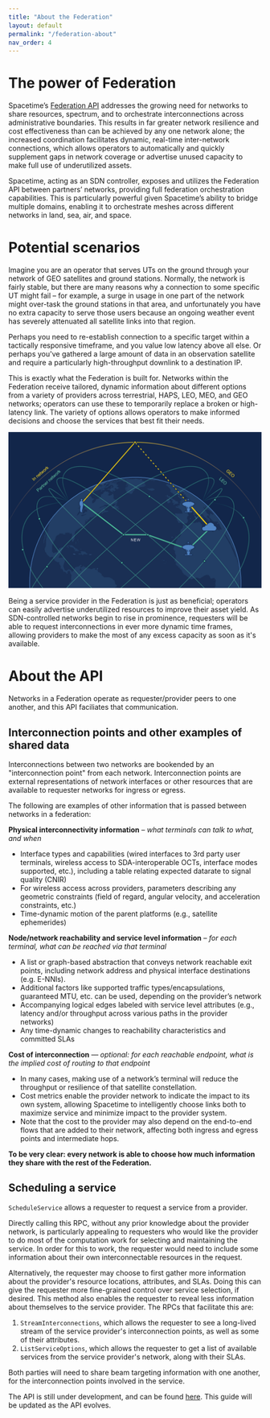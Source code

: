 ```yaml
---
title: "About the Federation"
layout: default
permalink: "/federation-about"
nav_order: 4
---
```


# The power of Federation

Spacetime’s [Federation API](https://github.com/aalyria/api/blob/main/api/federation/federation.proto) addresses the growing need for networks to share resources, spectrum, and to orchestrate interconnections across administrative boundaries. This results in far greater network resilience and cost effectiveness than can be achieved by any one network alone; the increased coordination facilitates dynamic, real-time inter-network connections, which allows operators to automatically and quickly supplement gaps in network coverage or advertise unused capacity to make full use of underutilized assets.

Spacetime, acting as an SDN controller, exposes and utilizes the Federation API between partners’ networks, providing full federation orchestration capabilities. This is particularly powerful given Spacetime’s ability to bridge multiple domains, enabling it to orchestrate meshes across different networks in land, sea, air, and space.

# Potential scenarios

Imagine you are an operator that serves UTs on the ground through your network of GEO satellites and ground stations. Normally, the network is fairly stable, but there are many reasons why a connection to some specific UT might fail – for example, a surge in usage in one part of the network might over-task the ground stations in that area, and unfortunately you have no extra capacity to serve those users because an ongoing weather event has severely attenuated all satellite links into that region.

Perhaps you need to re-establish connection to a specific target within a tactically responsive timeframe, and you value low latency above all else. Or perhaps you've gathered a large amount of data in an observation satellite and require a particularly high-throughput downlink to a destination IP.

This is exactly what the Federation is built for. Networks within the Federation receive tailored, dynamic information about different options from a variety of providers across terrestrial, HAPS, LEO, MEO, and GEO networks; operators can use these to temporarily replace a broken or high-latency link. The variety of options allows operators to make informed decisions and choose the services that best fit their needs.

![Interconnection example](/assets/federation/interconnection_visual.png)

Being a service provider in the Federation is just as beneficial; operators can easily advertise underutilized resources to improve their asset yield. As SDN-controlled networks begin to rise in prominence, requesters will be able to request interconnections in ever more dynamic time frames, allowing providers to make the most of any excess capacity as soon as it's available.

# About the API

Networks in a Federation operate as requester/provider peers to one another, and this API faciliates that communication.

## Interconnection points and other examples of shared data

Interconnections between two networks are bookended by an "interconnection point" from each network. Interconnection points are external representations of network interfaces or other resources that are available to requester networks for ingress or egress.

The following are examples of other information that is passed between networks in a federation:

**Physical interconnectivity information** – _what terminals can talk to what, and when_

- Interface types and capabilities (wired interfaces to 3rd party user terminals, wireless access to SDA-interoperable OCTs, interface modes supported, etc.), including a table relating expected datarate to signal quality (CNIR)
- For wireless access across providers, parameters describing any geometric constraints (field of regard, angular velocity, and acceleration constraints, etc.)
- Time-dynamic motion of the parent platforms (e.g., satellite ephemerides)

**Node/network reachability and service level information** – _for each terminal, what can be reached via that terminal_

- A list or graph-based abstraction that conveys network reachable exit points, including network address and physical interface destinations (e.g. E-NNIs).
- Additional factors like supported traffic types/encapsulations, guaranteed MTU, etc. can be used, depending on the provider’s network
- Accompanying logical edges labeled with service level attributes (e.g., latency and/or throughput across various paths in the provider networks)
- Any time-dynamic changes to reachability characteristics and committed SLAs

**Cost of interconnection** — _optional: for each reachable endpoint, what is the implied cost of routing to that endpoint_

- In many cases, making use of a network’s terminal will reduce the throughput or resilience of that satellite constellation.
- Cost metrics enable the provider network to indicate the impact to its own system, allowing Spacetime to intelligently choose links both to maximize service and minimize impact to the provider system.
- Note that the cost to the provider may also depend on the end-to-end flows that are added to their network, affecting both ingress and egress points and intermediate hops.

**To be very clear: every network is able to choose how much information they share with the rest of the Federation.**

## Scheduling a service

`ScheduleService` allows a requester to request a service from a provider.

Directly calling this RPC, without any prior knowledge about the provider network, is particularly appealing to requesters who would like the provider to do most of the computation work for selecting and maintaining the service. In order for this to work, the requester would need to include some information about their own interconnectable resources in the request.

Alternatively, the requester may choose to first gather more information about the provider's resource locations, attributes, and SLAs. Doing this can give the requester more fine-grained control over service selection, if desired. This method also enables the requester to reveal less information about themselves to the service provider. The RPCs that facilitate this are:

1. `StreamInterconnections`, which allows the requester to see a long-lived stream of the service provider's interconnection points, as well as some of their attributes.
2. `ListServiceOptions`, which allows the requester to get a list of available services from the service provider's network, along with their SLAs.

Both parties will need to share beam targeting information with one another, for the interconnection points involved in the service.

The API is still under development, and can be found [here](https://github.com/aalyria/api/blob/main/api/federation/federation.proto). This guide will be updated as the API evolves.

